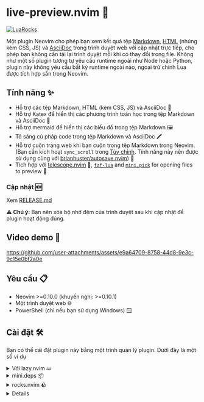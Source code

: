 # live-preview.nvim 🚀

[![LuaRocks](https://img.shields.io/luarocks/v/brianhuster/live-preview.nvim?logo=lua&color=purple)](https://luarocks.org/modules/brianhuster/live-preview.nvim)

Một plugin Neovim cho phép bạn xem kết quả tệp [Markdown](https://vi.wikipedia.org/wiki/Markdown), [HTML](https://vi.wikipedia.org/wiki/HTML) (nhúng kèm CSS, JS) và [AsciiDoc](https://asciidoc.org/) trong trình duyệt web với cập nhật trực tiếp, cho phép bạn không cần tải lại trình duyệt mỗi khi có thay đổi trong file. Không như một số plugin tương tự yêu cầu runtime ngoài như Node hoặc Python, plugin này không yêu cầu bất kỳ runtime ngoài nào, ngoại trừ chính Lua được tích hợp sẵn trong Neovim.

## Tính năng ✨
- Hỗ trợ các tệp Markdown, HTML (kèm CSS, JS) và AsciiDoc 📄
- Hỗ trợ Katex để hiển thị các phương trình toán học trong tệp Markdown và AsciiDoc 🧮
- Hỗ trợ mermaid để hiển thị các biểu đồ trong tệp Markdown 🖼️
- Tô sáng cú pháp code trong tệp Markdown và AsciiDoc 🖍️
- Hỗ trợ cuộn trang web khi bạn cuộn trong tệp Markdown trong Neovim. (Bạn cần kích hoạt `sync_scroll` trong [Tùy chỉnh](#tùy-chỉnh). Tính năng này nên được sử dụng cùng với [brianhuster/autosave.nvim](https://github.com/brianhuster/autosave.nvim)) 🔄
- Tích hợp với [telescope.nvim](https://github.com/nvim-telescope/telescope.nvim) 🔭, [`fzf-lua`](https://github.com/ibhagwan/fzf-lua) and [`mini.pick`](https://github.com/echasnovski/mini.pick) for opening files to preview 📂


### Cập nhật 🆕
Xem [RELEASE.md](RELEASE.md)

**⚠️ Chú ý:** Bạn nên xóa bộ nhớ đệm của trình duyệt sau khi cập nhật để plugin hoạt động đúng.

## Video demo 🎥

https://github.com/user-attachments/assets/e9a64709-8758-44d8-9e3c-9c15e0bf2a0e

## Yêu cầu 📋

- Neovim >=0.10.0 (khuyến nghị: >=0.10.1)
- Một trình duyệt web 🌐
- PowerShell (chỉ nếu bạn sử dụng Windows) 🪟

## Cài đặt 🛠️

Bạn có thể cài đặt plugin này bằng một trình quản lý plugin. Dưới đây là một số ví dụ 

<details>
<summary>Với lazy.nvim 💤</summary>

```lua
require("lazy").setup({
    {
        'brianhuster/live-preview.nvim',
        dependencies = {'brianhuster/autosave.nvim'}, -- Không bắt buộc, nhưng nên có để tự động lưu tệp khi bạn chỉnh sửa file
        opts = {},
    }
})
```

</details>

<details>
<summary>mini.deps 📦</summary>

```lua
MiniDeps.add({
    source = 'brianhuster/live-preview.nvim',
    depends = { 
        'brianhuster/autosave.nvim', -- Không bắt buộc, nhưng nên có để tự động lưu
        'nvim-telescope/telescope.nvim' -- Not required, but recommended for integrating with Telescope
    }, 
})
```

</details>
<details>
<summary>rocks.nvim 🪨</summary>

```vim
:Rocks install live-preview.nvim
```
</details>

<details>

<details>
<summary>vim-plug 🔌</summary>

```vim
Plug 'brianhuster/live-preview.nvim'

Plug 'nvim-telescope/telescope.nvim' " Not required, but recommended for integrating with Telescope
Plug 'brianhuster/autosave.nvim' " Not required, but recomended for autosaving
```

</details>

<details>
<summary>Cài đặt thủ công (không dùng trình quản lý plugin)</summary>

```sh
git clone --depth 1 https://github.com/brianhuster/live-preview.nvim ~/.local/share/nvim/site/pack/brianhuster/start/live-preview.nvim
```

</details>

## Tùy chỉnh

Bạn có thể tùy chỉnh plugin bằng cách đưa 1 bảng vào biến `opts` (với lazy.nvim) hoặc hàm `require('livepreview`).setup()`. Dưới đây là cấu hình mặc định

### Trong Lua

```lua
{
    cmd = "LivePreview", -- Main command of live-preview.nvim
    port = 5500, -- Port to run the live preview server on.
    autokill = false, -- If true, the plugin will autokill other processes running on the same port (except for Neovim) when starting the server.
    browser = 'default', -- Terminal command to open the browser for live-previewing (eg. 'firefox', 'flatpak run com.vivaldi.Vivaldi'). By default, it will use the default browser.
    dynamic_root = false, -- If true, the plugin will set the root directory to the previewed file's directory. If false, the root directory will be the current working directory (`:lua print(vim.uv.cwd())`).
    sync_scroll = false, -- If true, the plugin will sync the scrolling in the browser as you scroll in the Markdown files in Neovim.
    picker = nil, -- Picker to use for opening files. 3 choices are available: 'telescope', 'fzf-lua', 'mini.pick'. If nil, the plugin look for the first available picker when you call the `pick` command.
}
```

## In Vimscript
 
```vim
call v:lua.require('livepreview').setup({
    \ 'cmd': 'LivePreview', 
    \ 'port': 5500, 
    \ 'autokill': v:false, 
    \ 'browser': 'default', 
    \ 'dynamic_root': v:false, 
    \ 'sync_scroll': v:false, 
    \ 'picker': v:false, 
\ })
```

## Cách dùng 

> Hướng dẫn dưới đây áp dụng cho cấu hình mặc định (opts.cmd = "LivePreview")

* Để mở server live-preview và xem file trong trình duyệt, sử dụng lệnh:

`:LivePreview start`

Lệnh này sẽ mở tệp Markdown, HTML hoặc AsciiDoc hiện tại trong trình duyệt web mặc định của bạn và cập nhật nó trực tiếp khi bạn thực hiện các thay đổi trong tệp.

Bạn cũng có thể truyền đường dẫn tệp làm tham số, ví dụ `:LivePreview start test/doc.md`

* Để dừng máy chủ xem trước trực tiếp, sử dụng lệnh:

`:LivePreview close`

* Để mở trình chọn (Telescope, fzf-lua hoặc mini.pick) và chọn một tệp để xem trước, sử dụng lệnh:

`:LivePreview pick`

> Bạn cũng cần cài đặt một trong 3 plugin (Telescope, fzf-lua hoặc mini.pick) để sử dụng lệnh này.

* Để xem tài liệu về từng lệnh phụ, sử dụng lệnh:

`:LivePreview help`

Điều này yêu cầu phải cài đặt một trình chọn (Telescope, fzf-lua hoặc mini.pick). Nếu bạn có nhiều trình chọn được cài đặt, bạn có thể chỉ định trình chọn để sử dụng bằng cách truyền tên trình chọn vào bảng cấu hình (xem phần [setup](#setup))
Gõ lệnh `:help livepreview` để xem bằng tiếng Anh.

## Đóng góp

Vì đây là một dự án khá mới, hẳn sẽ có nhiều điều cần cải thiện. Nếu bạn muốn đóng góp cho dự án này, hãy mở một issue hoặc pull request. 

## Mục tiêu

- [x] Hỗ trợ công thức toán bằng Katex
- [x] Hỗ trợ biểu đồ Mermaid trong Markdown và AsciiDoc
- [x] Tô sáng cú pháp code trong tệp Markdown và AsciiDoc
- [x] Tự động cuộn trang web khi bạn cuộn trong tệp Markdown trong Neovim
- [ ] Tự động cuộn trang web khi bạn cuộn trong tệp AsciiDoc trong Neovim
- [x] Tích hợp với [telescope.nvim](https://github.com/nvim-telescope/telescope.nvim) 🔭, [`fzf-lua`](https://github.com/ibhagwan/fzf-lua) and [`mini.pick`](https://github.com/echasnovski/mini.pick) 


## Không phải mục tiêu

Dưới đây là một số tính năng không nằm trong kế hoạch của live-preview.nvim, tuy nhiên chúng tôi luôn hoan nghênh pull request

- Thêm file css và js vào config [issue #50](https://github.com/brianhuster/live-preview.nvim/issues/50), [issue #51](https://github.com/brianhuster/live-preview.nvim/issues/51)

## Cảm ơn
* [Live Server](https://marketplace.visualstudio.com/items?itemName=ritwickdey.LiveServer) và [Live Preview](https://marketplace.visualstudio.com/items?itemName=ms-vscode.live-server) vì ý tưởng
* [glacambre/firenvim](https://github.com/glacambre/firenvim) vì hàm sha1
* [sindresorhus/github-markdown-css](https://github.com/sindresorhus/github-markdown-css) CSS cho tệp Markdown
* [markdown-it/markdown-it](https://github.com/markdown-it/markdown-it) cho việc chuyển đổi tệp Markdown thành HTML
* [asciidoctor/asciidoctor.js](https://github.com/asciidoctor/asciidoctor.js) cho việc chuyển đổi tệp AsciiDoc thành HTML
* [KaTeX](https://github.com/KaTeX/KaTeX) cho hiển thị phương trình toán học
* [mermaid-js/mermaid](https://github.com/mermaid-js/mermaid) cho hiển thị biểu đồ
* [digitalmoksha/markdown-it-inject-linenumbers](https://github.com/digitalmoksha/markdown-it-inject-linenumbers) : một plugin markdown-it để chèn số dòng vào đầu ra HTML


### Ủng hộ

<a href="https://me.momo.vn/brianphambinhan">
    <img src="https://github.com/user-attachments/assets/3907d317-b62f-43f5-a231-3ec7eb4eaa1b" alt="Momo (Vietnam)" style="height: 85px;">
</a>
<a href="https://img.vietqr.io/image/mb-9704229209586831984-print.png?addInfo=Donate%20for%20livepreview%20plugin%20nvim&accountName=PHAM%20BINH%20AN">
    <img src="https://github.com/user-attachments/assets/f28049dc-ce7c-4975-a85e-be36612fd061" alt="VietQR" style="height: 85px;">
</a>
<a href="https://paypal.me/brianphambinhan">
    <img src="https://www.paypalobjects.com/webstatic/mktg/logo/pp_cc_mark_111x69.jpg" alt="Paypal" style="height: 69px;">
</a>


